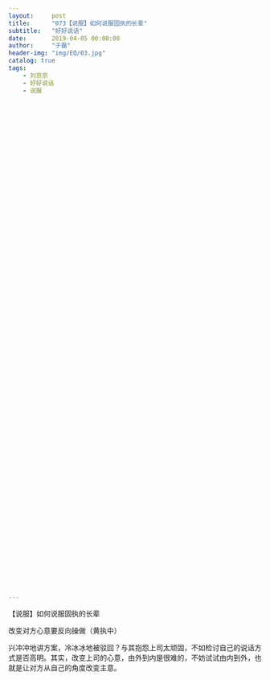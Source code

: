```yaml
---
layout:     post
title:      "073【说服】如何说服固执的长辈"
subtitle:   "好好说话"
date:       2019-04-05 00:00:00
author:     "于磊"
header-img: "img/EQ/03.jpg"
catalog: true
tags:
    - 刘京京
    - 好好说话
    - 说服







































































---
```


【说服】如何说服固执的长辈

改变对方心意要反向操做（黄执中）

兴冲冲地讲方案，冷冰冰地被驳回？与其抱怨上司太顽固，不如检讨自己的说话方式是否高明。其实，改变上司的心意，由外到内是很难的，不妨试试由内到外，也就是让对方从自己的角度改变主意。